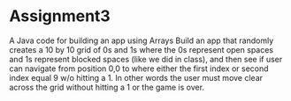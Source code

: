 # Assignment3
A Java code for building an app using Arrays
Build an app that randomly creates a 10 by 10 grid of 0s and 1s where the 0s represent open spaces
and 1s represent blocked spaces (like we did in class), and then see if user can navigate from position
0,0 to where either the first index or second index equal 9 w/o hitting a 1. In other words the user
must move clear across the grid without hitting a 1 or the game is over.
